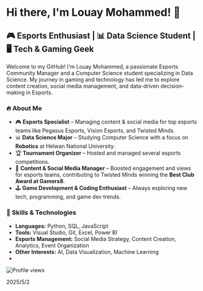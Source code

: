 # Hi there, I'm Louay Mohammed! 👋

## 🎮 Esports Enthusiast | 📊 Data Science Student | 🖥️ Tech & Gaming Geek

Welcome to my GitHub! I'm Louay Mohammed, a passionate Esports Community Manager and a Computer Science student specializing in Data Science. My journey in gaming and technology has led me to explore content creation, social media management, and data-driven decision-making in Esports.

### 🔥 About Me
- 🎮 **Esports Specialist** – Managing content & social media for top esports teams like Pegasus Esports, Vision Esports, and Twisted Minds.
- 📊 **Data Science Major** – Studying Computer Science with a focus on **Robotics** at Helwan National University.
- 🏆 **Tournament Organizer** – Hosted and managed several esports competitions.
- 🎥 **Content & Social Media Manager** – Boosted engagement and views for esports teams, contributing to Twisted Minds winning the **Best Club Award at Gamers8**.
- 🕹️ **Game Development & Coding Enthusiast** – Always exploring new tech, programming, and game dev trends.

### 🚀 Skills & Technologies
- **Languages:** Python, SQL, JavaScript
- **Tools:** Visual Studio, Git, Excel, Power BI
- **Esports Management:** Social Media Strategy, Content Creation, Analytics, Event Organization
- **Other Interests:** AI, Data Visualization, Machine Learning
- 
![Profile views](https://komarev.com/ghpvc/?username=Samplezz&color=blue)

2025/5/2
